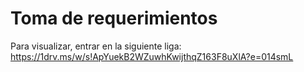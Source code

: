 # Toma de requerimientos

Para visualizar, entrar en la siguiente liga:
https://1drv.ms/w/s!ApYuekB2WZuwhKwijthqZ163F8uXlA?e=014smL
